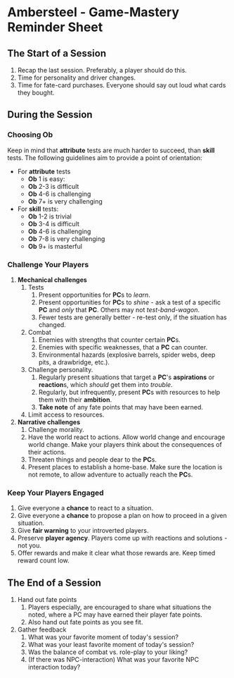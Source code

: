 # Ambersteel - Game-Mastery Reminder Sheet

## The Start of a Session
1. Recap the last session. Preferably, a player should do this.
1. Time for personality and driver changes. 
1. Time for fate-card purchases. Everyone should say out loud what cards they bought. 

## During the Session

### Choosing Ob
Keep in mind that **attribute** tests are much harder to succeed, than **skill** tests. The following guidelines aim to provide a point of orientation:
* For **attribute** tests
  * **Ob** 1 is easy:
  * **Ob** 2-3 is difficult
  * **Ob** 4-6 is challenging
  * **Ob** 7+ is very challenging
* For **skill** tests:
  * **Ob** 1-2 is trivial
  * **Ob** 3-4 is difficult
  * **Ob** 4-6 is challenging
  * **Ob** 7-8 is very challenging
  * **Ob** 9+ is masterful

### Challenge Your Players
1. **Mechanical challenges**
   1. Tests
      1. Present opportunities for **PC**s to *learn*.
      2. Present opportunities for **PC**s to *shine* - ask a test of a specific **PC** and *only* that **PC**. Others may not *test-band-wagon*. 
      3. Fewer tests are generally better - re-test only, if the situation has changed.
   2. Combat
      1. Enemies with strengths that counter certain **PC**s.
      2. Enemies with specific weaknesses, that a **PC** can counter.
      3. Environmental hazards (explosive barrels, spider webs, deep pits, a drawbridge, etc.).
   3. Challenge personality.
      1. Regularly present situations that target a **PC**'s **aspirations** or **reaction**s, which *should* get them into *trouble*. 
      2. Regularly, but infrequently, present **PC**s with resources to help them with their **ambition**. 
      3. **Take note** of any fate points that may have been earned. 
   4. Limit access to resources.
2. **Narrative challenges**
   1. Challenge morality.
   2. Have the world react to actions. Allow world change and encourage world change. Make your players think about the consequences of their actions. 
   3. Threaten things and people dear to the **PC**s.
   4. Present places to establish a home-base. Make sure the location is not remote, to allow adventure to actually reach the **PC**s. 

### Keep Your Players Engaged
1. Give everyone a **chance** to react to a situation.
2. Give everyone a **chance** to propose a plan on how to proceed in a given situation. 
3. Give **fair warning** to your introverted players.
4. Preserve **player agency**. Players come up with reactions and solutions - not you. 
5. Offer rewards and make it clear what those rewards are. Keep timed reward count low. 

## The End of a Session
1. Hand out fate points
   1. Players especially, are encouraged to share what situations the noted, where a PC may have earned their player fate points. 
   2. Also hand out fate points as you see fit. 
2. Gather feedback
    1. What was your favorite moment of today's session?
    2. What was your least favorite moment of today's session?
    3. Was the balance of combat vs. role-play to your liking?
    4. (If there was NPC-interaction) What was your favorite NPC interaction today? 
